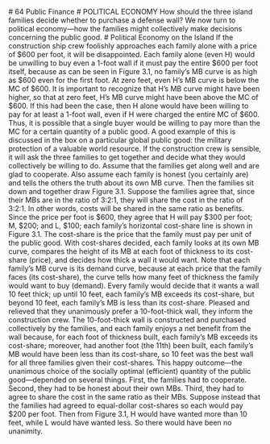 \# 64 Public Finance # POLITICAL ECONOMY How should the three island families decide whether to purchase a defense wall? We now turn to political economy—how the families might collectively make decisions concerning the public good. # Political Economy on the Island If the construction ship crew foolishly approaches each family alone with a price of $600 per foot, it will be disappointed. Each family alone (even H) would be unwilling to buy even a 1-foot wall if it must pay the entire $600 per foot itself, because as can be seen in Figure 3.1, no family’s MB curve is as high as $600 even for the first foot. At zero feet, even H’s MB curve is below the MC of $600. It is important to recognize that H’s MB curve might have been higher, so that at zero feet, H’s MB curve might have been above the MC of $600. If this had been the case, then H alone would have been willing to pay for at least a 1-foot wall, even if H were charged the entire MC of $600. Thus, it is possible that a single buyer would be willing to pay more than the MC for a certain quantity of a public good. A good example of this is discussed in the box on a particular global public good: the military protection of a valuable world resource. If the construction crew is sensible, it will ask the three families to get together and decide what they would collectively be willing to do. Assume that the families get along well and are glad to cooperate. Also assume each family is honest (you certainly are) and tells the others the truth about its own MB curve. Then the families sit down and together draw Figure 3.1. Suppose the families agree that, since their MBs are in the ratio of 3:2:1, they will share the cost in the ratio of 3:2:1. In other words, costs will be shared in the same ratio as benefits. Since the price per foot is $600, they agree that H will pay $300 per foot; M, $200; and L, $100; each family’s horizontal cost-share line is shown in Figure 3.1. The cost-share is the price that the family must pay per unit of the public good. With cost-shares decided, each family looks at its own MB curve, compares the height of its MB at each foot of thickness to its cost-share (price), and decides how thick a wall it would want. Note that each family’s MB curve is its demand curve, because at each price that the family faces (its cost-share), the curve tells how many feet of thickness the family would want to buy (demand). Every family would decide that it wants a wall 10 feet thick; up until 10 feet, each family’s MB exceeds its cost-share, but beyond 10 feet, each family’s MB is less than its cost-share. Pleased and relieved that they unanimously prefer a 10-foot-thick wall, they inform the construction crew. The 10-foot-thick wall is constructed and purchased collectively by the families, and each family enjoys a net benefit from the wall because, for each foot of thickness built, each family’s MB exceeds its cost-share; moreover, had another foot (the 11th) been built, each family’s MB would have been less than its cost-share, so 10 feet was the best wall for all three families given their cost-shares. This happy outcome—the unanimous choice of the socially optimal (efficient) quantity of the public good—depended on several things. First, the families had to cooperate. Second, they had to be honest about their own MBs. Third, they had to agree to share the cost in the same ratio as their MBs. Suppose instead that the families had agreed to equal-dollar cost-shares so each would pay $200 per foot. Then from Figure 3.1, H would have wanted more than 10 feet, while L would have wanted less. So there would have been no unanimity.